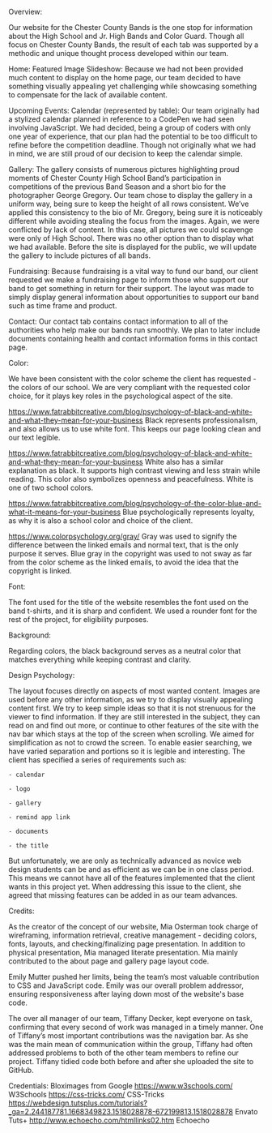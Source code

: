 Overview:


Our website for the Chester County Bands is the one stop for information about the High School and Jr. High Bands and Color Guard. Though all focus on Chester County Bands, the result of each tab was supported by a methodic and unique thought process developed within our team.

Home: Featured Image Slideshow:
Because we had not been provided much content to display on the home page, our team decided to have something visually appealing yet challenging while showcasing something to compensate for the lack of available content.

Upcoming Events: Calendar (represented by table):
Our team originally had a stylized calendar planned in reference to a CodePen we had seen involving JavaScript. We had decided, being a group of coders with only one year of experience, that our plan had the potential to be too difficult to refine before the competition deadline. Though not originally what we had in mind, we are still proud of our decision to keep the calendar simple.

Gallery:
The gallery consists of numerous pictures highlighting proud moments of Chester County High School Band’s participation in competitions of the previous Band Season and a short bio for the photographer George Gregory. Our team chose to display the gallery in a uniform way, being sure to keep the height of all rows consistent. We’ve applied this consistency to the bio of Mr. Gregory, being sure it is noticeably different while avoiding stealing the focus from the images. Again, we were conflicted by lack of content. In this case, all pictures we could scavenge were only of High School. There was no other option than to display what we had available. Before the site is displayed for the public, we will update the gallery to include pictures of all bands.

Fundraising:
Because fundraising is a vital way to fund our band, our client requested we make a fundraising page to inform those who support our band to get something in return for their support. The layout was made to simply display general information about opportunities to support our band such as time frame and product.

Contact:
Our contact tab contains contact information to all of the authorities who help make our bands run smoothly. We plan to later include documents containing health and contact information forms in this contact page.
 
 
Color:

We have been consistent with the color scheme the client has requested - the colors of our school. We are very compliant with the requested color choice, for it plays key roles in the psychological aspect of the site.

 https://www.fatrabbitcreative.com/blog/psychology-of-black-and-white-and-what-they-mean-for-your-business Black represents professionalism, and also allows us to use white font. This keeps our page looking clean and our text legible.
 
https://www.fatrabbitcreative.com/blog/psychology-of-black-and-white-and-what-they-mean-for-your-business White also has a similar explanation as black. It supports high contrast viewing and less strain while reading. This color also symbolizes openness and peacefulness. White is one of two school colors.

https://www.fatrabbitcreative.com/blog/psychology-of-the-color-blue-and-what-it-means-for-your-business Blue psychologically represents loyalty, as why it is also a school color and choice of the client.

https://www.colorpsychology.org/gray/ Gray was used to signify the difference between the linked emails and normal text, that is the only purpose it serves. Blue gray in the copyright was used to not sway as far from the color scheme as the linked emails, to avoid the idea that the copyright is linked.


Font:

The font used for the title of the website resembles the font used on the band t-shirts, and it is sharp and confident. We used a rounder font for the rest of the project, for eligibility purposes.


Background:

Regarding colors, the black background serves as a neutral color that matches everything while keeping contrast and clarity.


Design Psychology:

The layout focuses directly on aspects of most wanted content. Images are used before any other information, as we try to display visually appealing content first. We try to keep simple ideas so that it is not strenuous for the viewer to find information. If they are still interested in the subject, they can read on and find out more, or continue to other features of the site with the nav bar which stays at the top of the screen when scrolling. We aimed for simplification as not to crowd the screen. To enable easier searching, we have varied separation and portions so it is legible and interesting. The client has specified a series of requirements such as:

	- calendar
	
	- logo
	
	- gallery
	
	- remind app link
	
	- documents
	
	- the title
	
	
But unfortunately, we are only as technically advanced as novice web design students can be and as efficient as we can be in one class period. This means we cannot have all of the features implemented that the client wants in this project yet. When addressing this issue to the client, she agreed that missing features can be added in as our team advances.

Credits:

As the creator of the concept of our website, Mia Osterman took charge of wireframing, information retrieval, creative management - deciding colors, fonts, layouts, and checking/finalizing page presentation. In addition to physical presentation, Mia managed literate presentation. Mia mainly contributed to the about page and gallery page layout code.

Emily Mutter pushed her limits, being the team’s most valuable contribution to CSS and JavaScript code. Emily was our overall problem addressor, ensuring responsiveness after laying down most of the website's base code.

The over all manager of our team, Tiffany Decker, kept everyone on task, confirming that every second of work was managed in a timely manner. One of Tiffany’s most important contributions was the navigation bar. As she was the main mean of communication within the group, Tiffany had often addressed problems to both of the other team members to refine our project. Tiffany tidied code both before and after she uploaded the site to GitHub.

Credentials:
Bloximages from Google
https://www.w3schools.com/ W3Schools
https://css-tricks.com/ CSS-Tricks
https://webdesign.tutsplus.com/tutorials?_ga=2.244187781.1668349823.1518028878-672199813.1518028878 Envato Tuts+
http://www.echoecho.com/htmllinks02.htm Echoecho
